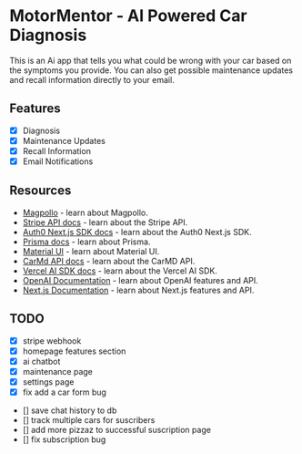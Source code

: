 # MotorMentor - AI Powered Car Diagnosis

This is an Ai app that tells you what could be wrong with your car based on the symptoms you provide. You can also get possible maintenance updates and recall information directly to your email.

## Features

- [x] Diagnosis
- [x] Maintenance Updates
- [x] Recall Information
- [x] Email Notifications

## Resources

- [Magpollo](https://magpollo.com/) - learn about Magpollo.
- [Stripe API docs](https://stripe.com/docs/api) - learn about the Stripe API.
- [Auth0 Next.js SDK docs](https://auth0.com/docs/quickstart/webapp/nextjs) - learn about the Auth0 Next.js SDK.
- [Prisma docs](https://www.prisma.io/docs/) - learn about Prisma.
- [Material UI](https://material-ui.com/) - learn about Material UI.
- [CarMd API docs](https://api.carmd.com/member/docs) - learn about the CarMD API.
- [Vercel AI SDK docs](https://sdk.vercel.ai/docs) - learn about the Vercel AI SDK.
- [OpenAI Documentation](https://platform.openai.com/docs) - learn about OpenAI features and API.
- [Next.js Documentation](https://nextjs.org/docs) - learn about Next.js features and API.

## TODO

- [x] stripe webhook
- [x] homepage features section
- [x] ai chatbot
- [x] maintenance page
- [x] settings page
- [x] fix add a car form bug
- [] save chat history to db
- [] track multiple cars for suscribers
- [] add more pizzaz to successful suscription page
- [] fix subscription bug
